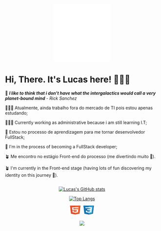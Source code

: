 <p align=center>
<img src="oioi.gif" alt="Oi. Eu sou o Lucas!">
  
# Hi, There. It's Lucas here! 🙇🏻‍♂️
</p>

<div>
  
🧠 ***I like to think that i don't have what the intergalactics would call a very planet-bound mind*** - *Rick Sanchez*

🧑🏻‍💼 Atualmente, ainda trabalho fora do mercado de TI pois estou apenas estudando;

🧑🏻‍💼 Currently working as administrative because i am still learning I.T;

🌱 Estou no processo de aprendizagem para me tornar desenvolvedor FullStack;

🌱 I'm in the process of becoming a FullStack developer;

🪴 Me encontro no estágio Front-end do processo (me divertindo muito 🤭).

🪴 I'm currently in the Front-end stage (having lots of fun discovering my identity on this journey 🤭).
##
</div>

<p align="center">
  <a href="https://github-readme-stats.vercel.app/api?username=Itslucasso&show_icons=true&theme=react&rank_icon=percentile">
    <img alt="Lucas's GitHub stats" src="https://github-readme-stats.vercel.app/api?username=Itslucasso&show_icons=true&theme=react&rank_icon=percentile" />
  </a>
  </p>
  
  <p align="center">
  <a href="https://github-readme-stats.vercel.app/api/top-langs/?username=Itslucasso&layout=compact&theme=react">
    <img alt="Top Langs" src="https://github-readme-stats.vercel.app/api/top-langs/?username=Itslucasso&layout=compact&theme=react" />
  </a>
</p>

<p align=center>
  <img alt="Lucas-HTML" height="30" width="40" src="https://raw.githubusercontent.com/devicons/devicon/master/icons/html5/html5-original.svg">
  <img alt="Lucas-CSS" height="30" width="40" src="https://raw.githubusercontent.com/devicons/devicon/master/icons/css3/css3-original.svg">
</p>

<p align=center>
  <a href="https://www.linkedin.com/in/ilucasso" target="_blank"><img align= "center" src="https://img.shields.io/badge/-LinkedIn-%230077B5?style=for-the-badge&logo=linkedin&logoColor=white" target="_blank"></a> 
</p>

